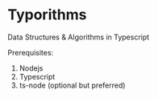 # Typorithms

Data Structures &amp; Algorithms in Typescript

Prerequisites:

1. Nodejs
2. Typescript
3. ts-node (optional but preferred)
